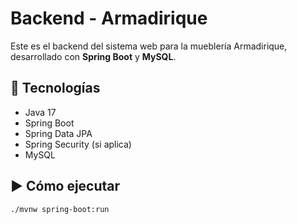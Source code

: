 # Backend - Armadirique

Este es el backend del sistema web para la mueblería Armadirique, desarrollado con **Spring Boot** y **MySQL**.

## 🚀 Tecnologías
- Java 17
- Spring Boot
- Spring Data JPA
- Spring Security (si aplica)
- MySQL

## ▶️ Cómo ejecutar

```bash
./mvnw spring-boot:run
